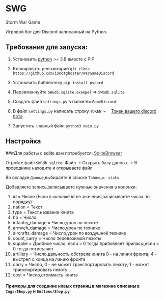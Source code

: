 # SWG

Storm War Game

Игровой бот для Discord написанный на Python.


## Требования для запуска:

1. Установить [python](https://www.python.org/downloads/) >= 3.8 вместе с PIP

2. Клонировать репозиторий ```git clone https://github.com/isnotghoster/WarGameDiscord```

3. Установить библеотеку ```pip install pycord```

4. Переименнуйте ``SWGdb.sqlite.exempel`` => ``SWGdb.sqlite``

5. Создать файл ``settings.py`` в папке ``WarGameDiscord``

6. В файл ``settings.py`` написать строку ``TOKEN =  `` [Токен вашего discord бота](https://discord.com/developers/applications)

7. Запустить главный файл ``python3 main.py``

## Настройка

###Для работы с sqlite вам потребуется: [SqliteBrowser](https://sqlitebrowser.org)

Отройте файл ``SWGdb.sqlite``: Файл -> Открыть базу данных -> В проводнике находите и открываете файл

Во вкладке ``Данные``,выбираете в списке ``Таблица: stats``

Добавляете запись,записываете нужные значения в колонки: 
1. id = Число (Если в колонке id не значения,записываете числа по порядку)
2. nation = Текст
3. type = Текст,название юнита
4. hp = Число
5. infantry_damage = Число,урон по пехоте
6. armveh_damage = Число,урон по технике
7. aircrafts_damage = Число,урон по воздушной технике
8. count_carry = Число перевозимой пехоты
9. supplie = Дробное число, если > 0 тогда прибовляет припасы,если < 0 тогда потреьляет
10. artillery = Число,дальность обстрела юнита 0 - на линии фронта, 4 - выстрел с конца на линию фронта
11. carry = Число, 0 - не может транспортировать пехоту, 1 - может транспортировать пехоту
12. cost = Число,стоимасть юнита

#### Примеры для создание новых страниц в магазине описаны в ``Cogs/Shop.py`` и ``Buttons/Shop.py``
